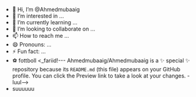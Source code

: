 - 👋 Hi, I’m @Ahmedmubaaig
- 👀 I’m interested in ...
- 🌱 I’m currently learning ...
- 💞️ I’m looking to collaborate on ...
- 📫 How to reach me ...
- 😄 Pronouns: ...
- ⚡ Fun fact: ...
-  ⚽️ fottboll
<_fariid!---
Ahmedmubaaig/Ahmedmubaaig is a ✨ special ✨ repository because its `README.md` (this file) appears on your GitHub profile.
You can click the Preview link to take a look at your changes.
-luul-->
- suuuuuu
